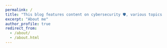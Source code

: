 ```yaml
---
permalink: /
title: "This blog features content on cybersecurity 🛡️, various topics 💡, and a showcase of my achievements 🏆"
excerpt: "About me"
author_profile: true
redirect_from: 
  - /about/
  - /about.html
---
```



